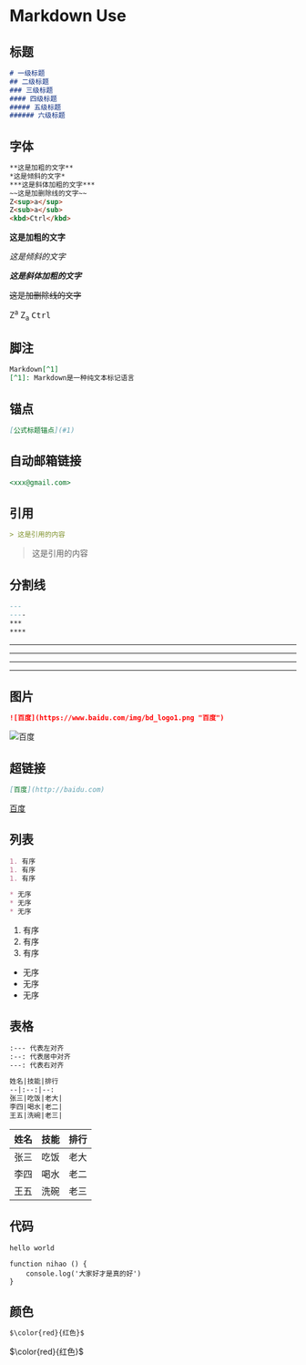 # Markdown Use

## 标题
```markdown
# 一级标题
## 二级标题
### 三级标题
#### 四级标题
##### 五级标题
###### 六级标题
```

## 字体
```markdown
**这是加粗的文字**
*这是倾斜的文字*
***这是斜体加粗的文字***
~~这是加删除线的文字~~
Z<sup>a</sup>
Z<sub>a</sub>
<kbd>Ctrl</kbd>
```
**这是加粗的文字**

*这是倾斜的文字*

***这是斜体加粗的文字***

~~这是加删除线的文字~~

<a-row>
Z<sup>a</sup>
</a-row>

<a-row>
Z<sub>a</sub>
</a-row>

<a-row>
<kbd>Ctrl</kbd>
</a-row>

## 脚注
```markdown
Markdown[^1]
[^1]: Markdown是一种纯文本标记语言
```

## 锚点
```markdown
[公式标题锚点](#1)
```

## 自动邮箱链接
```markdown
<xxx@gmail.com>
```

## 引用
```markdown
> 这是引用的内容
```
> 这是引用的内容

## 分割线
```markdown
---
----
***
****
```

---
----
***
****

## 图片
```markdown
![百度](https://www.baidu.com/img/bd_logo1.png "百度")
```

![百度](https://www.baidu.com/img/bd_logo1.png "百度")

## 超链接
```markdown
[百度](http://baidu.com)
```

[百度](http://baidu.com)

## 列表
```markdown
1. 有序
1. 有序
1. 有序

* 无序
* 无序
* 无序
```

1. 有序
1. 有序
1. 有序

* 无序
* 无序
* 无序

## 表格
```markdown
:--- 代表左对齐
:--: 代表居中对齐
---: 代表右对齐

姓名|技能|排行
--|:--:|--:
张三|吃饭|老大|
李四|喝水|老二|
王五|洗碗|老三|
```

姓名|技能|排行
--|:--:|--:
张三|吃饭|老大|
李四|喝水|老二|
王五|洗碗|老三|

## 代码
`hello world`

```JS
function nihao () {
    console.log('大家好才是真的好')
}
```

## 颜色
```markdown
$\color{red}{红色}$
```

$\color{red}{红色}$